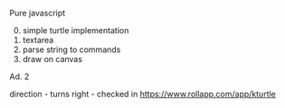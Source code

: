 Pure javascript

0. simple turtle implementation
1. textarea
2. parse string to commands
3. draw on canvas

Ad. 2

direction - turns right - checked in https://www.rollapp.com/app/kturtle

